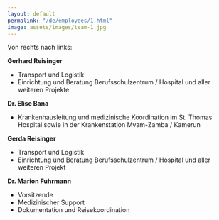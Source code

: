 ```yaml
---
layout: default
permalink: "/de/employees/1.html"
image: assets/images/team-1.jpg
---
```


Von rechts nach links: 

**Gerhard Reisinger**
- Transport und Logistik
- Einrichtung und Beratung Berufsschulzentrum / Hospital und aller weiteren Projekte

**Dr. Elise Bana**
- Krankenhausleitung und medizinische Koordination im St. Thomas Hospital sowie in der Krankenstation Mvam-Zamba / Kamerun

**Gerda Reisinger**
- Transport und Logistik
- Einrichtung und Beratung Berufsschulzentrum / Hospital und aller weiteren Projekt

**Dr. Marion Fuhrmann**
- Vorsitzende
- Medizinischer Support
- Dokumentation und Reisekoordination